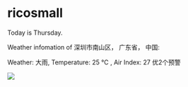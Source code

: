 # ricosmall

Today is Thursday.

Weather infomation of 深圳市南山区， 广东省， 中国: 

Weather: 大雨, Temperature: 25 ℃ , Air Index: 27 优2个预警

<img src="https://github-readme-stats.vercel.app/api?username=ricosmall&show_icons=true" />
